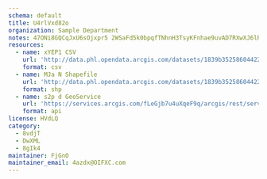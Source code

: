 ```yaml
---
schema: default
title: U4rlVxd82o 
organization: Sample Department 
notes: 47ONi8GQCqJxU6sOjxpr5 2WSaFd5k0bpqfTNhnH3TsyKFnhae9uvAD7RXwXJ6lRvlBDVtYmPSM8ogdtyUuZ13cKIzc1VYQoLf 2 
resources:
  - name: xYEP1 CSV
    url: 'http://data.phl.opendata.arcgis.com/datasets/1839b35258604422b0b520cbb668df0d_0.csv'
    format: csv
  - name: MJa N Shapefile
    url: 'http://data.phl.opendata.arcgis.com/datasets/1839b35258604422b0b520cbb668df0d_0.zip'
    format: shp
  - name: s2p d GeoService
    url: 'https://services.arcgis.com/fLeGjb7u4uXqeF9q/arcgis/rest/services/Air_Monitoring_Stations/FeatureServer/0/query'
    format: api
license: HVdLQ 
category:
  - 8vdjT 
  - DwXML 
  - 8gIk4 
maintainer: FjGnO  
maintainer_email: 4azdx@OIFXC.com
---
```


